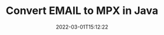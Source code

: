 ---
############################# Static ############################
layout: "auto-gen-conversion"
date: 2022-03-01T15:12:22
draft: false
otherformats: bmp dcm emf eml emlx emz gif html ico jp2 jpeg jpg msg png psb psd svg svgz tga tif tiff webp wmf wmz
breadcrumb: EMAIL to MPX in Java

############################# Head ############################
head_title: "EMAIL to MPX Converter in Java"
head_description: "Convert EMAIL to MPX in Java using a few lines of code. Use the GroupDocs Document Conversion API to convert over 160 file formats."

############################# Header ############################
title: "Convert EMAIL to MPX in Java"
description: "EMAIL to MPX conversion with a few lines of Java code"
bg_image: "https://cms.admin.containerize.com/templates/aspose/App_Themes/V3/images/bg/header1.png"
bg_overlay: false
button:
    enable: true

############################# SubMenu ############################
submenu:
    enable: true

    left:
        img_alt: "GroupDocs.Conversion for Java"
        image: "https://cms.admin.containerize.com/templates/groupdocs/images/product-logos/90x90-noborder/groupdocs-conversion-java.png"
        product: "GroupDocs.Conversion"
        platform: "Java"



############################# About ############################
about:
    enable: true
    title: "About GroupDocs.Conversion for Java API"
    content: |
        [GroupDocs.Conversion for Java](https://products.groupdocs.com/conversion/java/) can be used to convert Microsoft Word, Excel, PowerPoint, PDF, Visio and other formats. GroupDocs.Conversion is a standalone API that is suitable for back-end and internal systems where high performance is required. It does not depend on any software such as Microsoft or Open Office.
    

overview:
    enable: true
    content: |
        Convert your EMAIL files to MPX in Java easily. You can use just a couple of Java code lines in any platform of your choice like - Windows, Linux, macOS.
        You can try EMAIL to MPX conversion for free and evaluate conversion results quality.  Along with simple file conversion scenarios you can try more advanced options for loading source EMAIL file and for saving output MPX result. 
        
        For example, for the source EMAIL file you may use the following load options:

        * auto-detect file format;
        * specify password for protected files (if file format supports it);
        * replace missing fonts to preserve document appearance.
        
        There are also advanced convert options for the MPX file:

        * convert specific document page or page range;
        * add a watermark to the converted MPX file and many more.

        Once conversion is completed you can save your MPX file to the local file path or any third-party storage like FTP, Amazon S3, Google Drive, Dropbox etc. Please note - to convert EMAIL to MPX there is no need for any additional software installed - like MS Office, Open Office, Adobe Acrobat Reader etc.


############################# Steps ############################
steps:
    enable: true
    title_left: "Steps to convert EMAIL to MPX in Java"
    content_left: |
        [GroupDocs.Conversion for Java](https://products.groupdocs.com/conversion/java/) makes it easy for developers to convert a EMAIL file to MPX with a few lines of code.
        
        * Create an instance of the Converter class and provide the file EMAIL with the full path
        * Create and set ConvertOptions for MPX type.
        * Call the Converter.Convert method and pass the full path and format (MPX) as a parameter

    title_right: "System Requirements"
    content_right: |
        Basic conversion with GroupDocs.Conversion for Java can be done in just a few simple steps. Our APIs are supported on all major platforms and operating systems. Before executing the code below, make sure you have the following prerequisites installed on your system.

        * Operating systems: Microsoft Windows, Linux, MacOS
        * Development environments: NetBeans, Intellij IDEA, Eclipse, etc.
        * Java runtime: J2SE 6.0 and above
        * Get the latest GroupDocs.Conversion for Java from [Maven](https://repository.groupdocs.com/webapp/#/artifacts/browse/tree/General/repo/com/groupdocs/groupdocs-conversion)
         
    code: |
        ```java    
        // Load source file EMAIL for conversion
        Converter converter = new Converter("input.email");
        // Prepare conversion options for target format MPX
        ConvertOptions convertOptions = new FileType().fromExtension("mpx").getConvertOptions();
        // Convert to MPX format
        converter.convert("output.mpx", convertOptions);
        ```

demos:
    enable: true
    title: "EMAIL to MPX Live Demo"
    content: |
       Convert EMAIL to MPX now by visiting the [GroupDocs.Conversion App](https://products.groupdocs.app/conversion/family) website. Online demo has the following advantages
          

more_formats:
    enable: true
    title: "Other supported EMAIL conversions in Java"
    content: "You can also convert EMAIL to many other file formats. Please see the list below."
       
       
back_to_top:
    enable: true
---